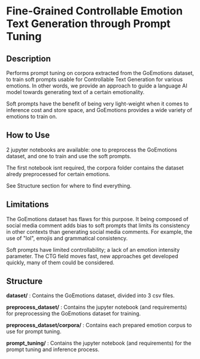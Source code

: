 # Fine-Grained Controllable Emotion Text Generation through Prompt Tuning
## Description
Performs prompt tuning on corpora extracted from the GoEmotions dataset, to train soft prompts usable for Controllable Text Generation for various emotions. In other words, we provide an approach to guide a language AI model towards generating text of a certain emotionality. 

Soft prompts have the benefit of being very light-weight when it comes to inference cost and store space, and GoEmotions provides a wide variety of emotions to train on.

## How to Use
2 jupyter notebooks are available: one to preprocess the GoEmotions dataset, and one to train and use the soft prompts.

The first notebook isnt required, the corpora folder contains the dataset alredy preprocessed for certain emotions.

See Structure section for where to find everything. 

## Limitations
The GoEmotions dataset has flaws for this purpose. It being composed of social media comment adds bias to soft prompts that limits its consistency in other contexts than generating social media comments. For example, the use of "lol", emojis and grammatical consistency. 

Soft prompts have limited controllability; a lack of an emotion intensity parameter. The CTG field moves fast, new approaches get developed quickly, many of them could be considered.

## Structure
**dataset/** : Contains the GoEmotions dataset, divided into 3 csv files.

**preprocess_dataset/** : Contains the jupyter notebook (and requirements) for preprocessing the GoEmotions dataset for training.

**preprocess_dataset/corpora/** : Contains each prepared emotion corpus to use for prompt tuning.

**prompt_tuning/** : Contains the jupyter notebook (and requirements) for the prompt tuning and inference process.
